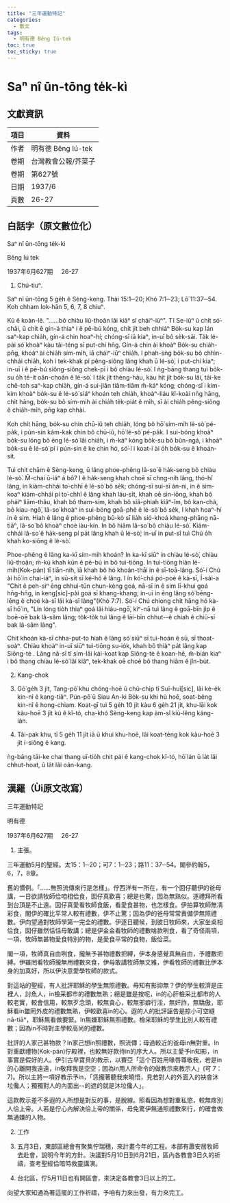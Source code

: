 ```yaml
---
title: "三年運動特記"
categories:
  - 散文
tags:
  - 明有德 Bêng Iú-tek
toc: true
toc_sticky: true
---
```


# Saⁿ nî ūn-tōng te̍k-kì

## 文獻資訊

| 項目 | 資料 |
|---|---|
| 作者 | 明有德 Bêng Iú-tek |
| 卷期 | 台灣教會公報/芥菜子 |
| 卷期 | 第627號 |
| 日期 | 1937/6 |
| 頁數 | 26-27 |

## 白話字（原文數位化）

Saⁿ nî ūn-tōng te̍k-kì

Bêng Iú tek

1937年6月627期     26-27

1. Chú-tiuⁿ.

Saⁿ nî ūn-tōng 5 ge̍h ê Sèng-keng. Thài 15:1─20; Khó 7:1─23; Lō͘ 11:37─54. Koh chham Iok-hān 5, 6, 7, 8 chiuⁿ.

Kū ê koàn-lē. "......bô chiàu liû-thoân lâi kiâⁿ sī cháiⁿ-iūⁿ". Tī Se-iûⁿ ū chi̍t só͘-chāi, ū chi̍t ê gín-á thiaⁿ i ê pē-bú kóng, chi̍t ji̍t beh chhiáⁿ Bo̍k-su kap lán saⁿ-kap chia̍h, gín-á chin hoaⁿ-hí; chóng-sī iā kiaⁿ, in-uī bô se̍k-sāi. Ta̍k lé-pài só͘ khoàⁿ kàu tâi-téng sī put-chí hn̄g. Gín-á chin ài khoàⁿ Bo̍k-su chia̍h-pn̄g, khoàⁿ ài chia̍h sím-mi̍h, iā cháiⁿ-iūⁿ chia̍h. I phah-sǹg bo̍k-su bô chhìn-chhái chia̍h, koh i tek-khak pí pêng-siông lâng khah ū lé-sò͘, i put-chí kiaⁿ; in-uī i ê pē-bú siông-siông chek-pī i bô chiàu lé-sò͘. I ǹg-bāng thang tuì bo̍k-su o̍h tē-it oân-choân ê lé-sò͘. I ta̍k ji̍t thèng-hāu, kàu hit ji̍t bo̍k-su lâi, tāi-ke chē-toh saⁿ-kap chia̍h, gín-á sui-jiân tiām-tiām m̄-káⁿ kóng; chóng-sī i kim-kim khoàⁿ bo̍k-su ê lé-sò͘ siáⁿ khoán teh chia̍h, khoàⁿ-liáu kî-koài nn̄g hāng, chi̍t hāng, bo̍k-su bô sím-mi̍h ài chia̍h te̍k-pia̍t ê mi̍h, sī ài chia̍h pêng-siông ê chia̍h-mi̍h, pn̄g kap chhài.

Koh chi̍t hāng, bo̍k-su chin chū-iû teh chia̍h, lóng bô hō͘ sím-mi̍h lé-sò͘ pé-pa̍k, i pún-sin kám-kak chin bô chū-iû, hō͘ lé-sò͘ pé-pa̍k. I sui-bóng khoàⁿ bo̍k-su lóng bô ēng lé-sò͘ lâi chia̍h, i m̄-káⁿ kóng bo̍k-su bô bûn-ngá, i khoàⁿ bo̍k-su ê lé-sò͘ pí i pún-sin ê ke chin hó, só͘-í i koat-ì ài o̍h bo̍k-su ê khoán-sit.

Tuì chit chām ê Sèng-keng, ū lâng phoe-phêng Iâ-so͘ ê ha̍k-seng bô chiàu lé-sò͘. M̄-chai ū-iáⁿ á bô? I ê ha̍k-seng khah choē sī chng-nih lâng, thó-hî lâng, in kiám-chhái to͘-chhī ê lé-sò͘ bô se̍k; chóng-sī sui-sī án-ni, in ê sim-koaⁿ kiám-chhái pí to͘-chhī ê lâng khah láu-si̍t, khah oē sìn-iōng, khah bô pháiⁿ liām-thâu, khah bô tham-sim, khah bô siâ-phiah kiâⁿ-îm, bô kan-chà, bô kiau-ngō͘, Iâ-so͘ khoàⁿ in sui-bóng goā-phê ê lé-sò͘ bô se̍k, I khah hoaⁿ-hí in ê sim. Hiah ê lâng ê phoe-phêng bû-kò sī lia̍h sió-khoá khang-phāng nā-tiāⁿ, Iâ-so͘ bô khoàⁿ choè iàu-kín. In bô hiâm Iâ-so͘ bô chiàu lé-sò͘. Kiám-chhái Iâ-so͘ ê ha̍k-seng pí pa̍t lâng khah ū lé-sò͘; in-uī in put-sî tuì Chú o̍h khah ko-siōng ê lé-sò͘.

Phoe-phêng ê lâng ka-kī sím-mi̍h khoán? In ka-kī siūⁿ in chiàu lé-sò͘, chiàu liû-thoân; m̄-kú khah kūn ê pē-bú in bô tuì-tiōng. In tuì-tiōng hiàn lé-mi̍h(Kok-pán) tī tiān-nih, iā khah bô hó khoán-thāi in ê sī-toā-lâng. Só͘-í Chú ài hō͘ in chai-iáⁿ, in sū-si̍t sī ké-hó ê lâng. I ín kó͘-chá pó-poè ê kà-sī, Í-sài-a "Chit ê peh-sìⁿ ēng chhuì-tûn chun-kèng goá, nā-sī in ê sim lī-khui goá hn̄g-hn̄g, in keng[sic]-pài goá sī khang-khang; in-uī in ēng lâng só͘ bēng-lēng ê choè kà-sī lâi kà-sī lâng"(Khó 7:7). Só͘-í Chú chiong chi̍t hāng hó kà-sī hō͘ in, "Lín lóng tio̍h thiaⁿ goá lâi hiáu-ngō͘, kìⁿ-nā tuì lâng ê goā-bīn ji̍p ê boē-oē bak Iâ-sâm lâng; to̍k-to̍k tuì lâng ê lāi-bīn chhut--ê chiah ê chiū-sī bak Iâ-sâm lâng".

Chit khoán kà-sī chha-put-to hiah ê lâng só͘ siūⁿ sī tuì-hoán ê sū, sī thoat-soàⁿ. Chiàu khoàⁿ in-uī siūⁿ tuì-tiōng su-io̍k, khah bô thiàⁿ pa̍t lâng kap Siōng-tè . Lâng nā-sī tī sim-lāi kái-koat kap Siōng-tè ê koan-hē, m̄-bián kiaⁿ i bô thang chiàu lé-sò͘ lâi kiâⁿ, tek-khak oē choè bô thang hiâm ê jîn-bu̍t.

2. Kang-chok

1. Gō͘ ge̍h 3 ji̍t, Tang-pō͘ khu chóng-hoē ū chū-chi̍p tī Suī-huī[sic], lâi kè-e̍k kin-nî ê kang-tiâⁿ. Pún-pō͘ ū Siau An-ki Bo̍k-su khì hù hoē, soat-bêng kin-nî ê hong-chiam. Koat-gī tuì 5 ge̍h 10 ji̍t kàu 6 ge̍h 21 ji̍t, khu-lāi kok kàu-hoē 3 ji̍t kú ê kî-tó, cha-khó Sèng-keng kap àm-sî kiù-lêng káng-ián.

2. Tâi-pak khu, tī 5 ge̍h 11 ji̍t iā ū khui khu-hoē, lâi koat-tēng kok kàu-hoē 3 ji̍t í-siōng ê kang.

ǹg-bāng tāi-ke chai thang uī-tio̍h chit pái ê kang-chok kî-tó, hō͘ lán ū la̍t lâi chhut-hoat, ū la̍t lâi oân-kang.

## 漢羅（Ùi原文改寫）

三年運動特記

明有德

1937年6月627期     26-27

1. 主張。

三年運動5月的聖經。太15：1─20；可7：1─23；路11：37─54。閣參約翰5，6，7，8章。

舊的慣例。「......無照流傳來行是怎樣」。佇西洋有一所在，有一个囡仔聽伊的爸母講，一日欲請牧師佮咱相佮食，囡仔真歡喜；總是也驚，因為無熟似。逐禮拜所看到台頂是不止遠。囡仔真愛看牧師食飯，看愛食甚物，也怎樣食。伊拍算牧師無凊彩食，閣伊的確比平常人較有禮數，伊不止驚；因為伊的爸母常常責備伊無照禮數。伊向望通對牧師學第一完全的禮數。伊逐日聽候，到彼日牧師來，大家坐桌相佮食，囡仔雖然恬恬毋敢講；總是伊金金看牧師的禮數啥款咧食，看了奇怪兩項，一項，牧師無甚物愛食特別的物，是愛食平常的食物，飯佮菜。

閣一項，牧師真自由咧食，攏無予甚物禮數把縛，伊本身感覺真無自由，予禮數把縛。伊雖罔看牧師攏無用禮數來食，伊毋敢講牧師無文雅，伊看牧師的禮數比伊本身的加真好，所以伊決意愛學牧師的款式。

對這站的聖經，有人批評耶穌的學生無照禮數。毋知有影抑無？伊的學生較濟是庄裡人，討魚人，in檢采都市的禮數無熟；總是雖是按呢，in的心肝檢采比都市的人較老實，較會信用，較無歹念頭，較無貪心，較無邪癖行淫，無奸詐，無驕傲，耶穌看in雖罔外皮的禮數無熟，伊較歡喜in的心。遐的人的批評誣告是掠小可空縫nā-tiāⁿ，耶穌無看做要緊。In無嫌耶穌無照禮數。檢采耶穌的學生比別人較有禮數；因為in不時對主學較高尚的禮數。

批評的人家己甚物款？In家己想in照禮數，照流傳；毋過較近的爸母in無對重。In對重獻禮物(Kok-pán)佇殿裡，也較無好款待in的序大人。所以主愛予in知影，in事實是假好的人。伊引古早寶貝的教示，以賽亞「這个百姓用喙唇尊敬我，若是in的心離開我遠遠，in敬拜我是空空；因為in用人所命令的做教示來教示人」(可 7：7)。所以主將一項好教示予in，「恁攏著聽我來曉悟，見若對人的外面入的袂會沐垃儳人；獨獨對人的內面出--的遮的就是沐垃儳人」。

這款教示差不多遐的人所想是對反的事，是脫線。照看因為想對重私慾，較無疼別人佮上帝。人若是佇心內解決佮上帝的關係，毋免驚伊無通照禮數來行，的確會做無通嫌的人物。

2. 工作

1. 五月3日，東部區總會有聚集佇瑞穗，來計畫今年的工程。本部有蕭安居牧師去赴會，說明今年的方針。決議對5月10日到6月21日，區內各教會3日久的祈禱，查考聖經佮暗時救靈講演。

2. 台北區，佇5月11日也有開區會，來決定各教會3日以上的工。

向望大家知通為著這擺的工作祈禱，予咱有力來出發，有力來完工。
